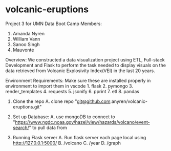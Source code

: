# volcanic-eruptions
Project 3 for UMN Data Boot Camp
Members:
1. Amanda Nyren
2. William Vann
3. Sanoo Singh
4. Mauvonte

Overview:
We constructed a data visualization project using ETL, Full-stack Development and Flask to perform the task needed to display visuals on the data retrieved from Volcanic Explosivity Index(VEI) in the last 20 years.

Environment Requirements:
Make sure these are installed properly in environment to import them in vscode
    1. flask
    2. pymongo
    3. render_templates
    4. requests
    5. jsonify
    6. pprint
    7. etl
    8. pandas 


1. Clone the repo
    A. clone repo "git@github.com:anyren/volcanic-eruptions.git"

2. Set up Database:
    A. use mongoDB to connect to "https://www.ngdc.noaa.gov/hazel/view/hazards/volcano/event-search/" to pull data from

3. Running Flask server
    A. Run flask server each page local using http://127.0.0.1:5000/
    B. /volcano
    C. /year
    D. /graph